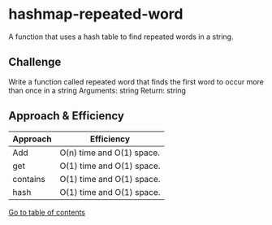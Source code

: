 # hashmap-repeated-word
A function that uses a hash table to find repeated words in a string.

## Challenge
Write a function called repeated word that finds the first word to occur more than once in a string
Arguments: string
Return: string


## Approach & Efficiency
| Approach | Efficiency |
| - | - |
| Add | O(n) time and O(1) space. |
| get | O(1) time and O(1) space. |
| contains | O(1) time and O(1) space. |
| hash | O(1) time and O(1) space. |

[Go to table of contents](https://suhaib-ersan.github.io/401-data-structures-and-algorithms)
